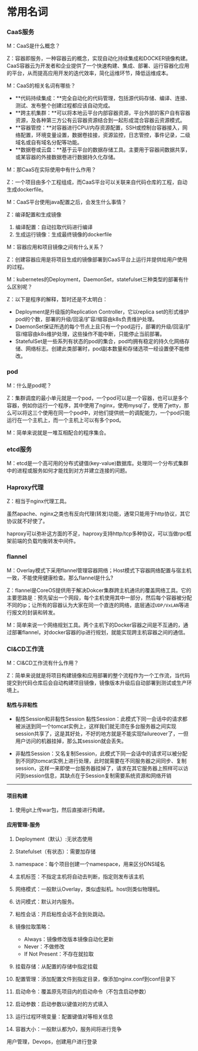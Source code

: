 # 常用名词  

### CaaS服务

M：CaaS是什么概念？

Z：容器即服务，一种容器云的概念，实现自动化持续集成和DOCKER镜像构建。CaaS容器云为开发者和企业提供了一个快速构建、集成、部署、运行容器化应用的平台，从而提高应用开发的迭代效率，简化运维环节，降低运维成本。

M：CaaS的相关名词有哪些？

- **代码持续集成：**完全自动化的代码管理，包括源代码存储、编译、连接、测试、发布整个创建过程都应该自动完成。
- **跨主机集群：**可以将本地云平台内部容器资源，平台外部的客户自有容器资源，及各种第三方公有云容器资源结合到一起形成混合容器云资源模式。
- **容器管控：**对容器进行CPU/内存资源配置，SSH或控制台容器接入，网络配置，环境变量设置，数据卷挂接，资源监控，日志管控，事件记录，二级域名或自有域名分配等功能。
- **数据卷或云盘：**基于云平台的数据存储工具。主要用于容器间数据共享，或某容器的外接数据卷进行数据持久化存储。    

M：那CaaS在实际使用中有什么作用？

Z：一个项目由多个工程组成，而CaaS平台可以关联来自代码仓库的工程，自动生成dockerfile。

M：CaaS平台使用java配置之后，会发生什么事情？

Z：编译配置和生成镜像

1. 编译配置：自动拉取代码进行编译
2. 生成运行镜像：生成最终镜像的dockerfile   

M：容器应用和项目镜像之间有什么关系？

Z：创建容器应用是将项目生成的镜像部署到CaaS平台上运行并提供给用户使用的过程。

M：kubernetes的Deployment，DaemonSet，statefulset三种类型的部署有什么区别呢？

Z：以下是程序的解释，暂时还是不太明白：

- Deployment是升级版的Replication Controller，它以replica set的形式维护pod的个数，部署的升级/回滚/扩容/缩容由k8s负责维护处理。
- DaemonSet保证所选的每个节点上且只有一个pod运行，部署的升级/回滚/扩容/缩容由k8s维护处理，这些操作不能中断，只能停止当前部署。
- StatefulSet是一些系列有状态的pod的集合，pod均拥有稳定的持久化网络存储、网络标志。创建此类部署时，pod副本数量和存储选项一经设置便不能修改。

### pod   

M：什么是pod呢？

Z：集群调度的最小单元就是一个pod，一个pod可以是一个容器，也可以是多个容器，例如你运行一个程序，其中使用了nginx，使用mysql了，使用了jetty，那么可以将这三个使用在同一个pod中，对他们提供统一的调配能力，一个pod只能运行在一个主机上，而一个主机上可以有多个pod。   

M：简单来说就是一堆互相配合的程序集合。    

### etcd服务   

M：etcd是一个高可用的分布式键值(key-value)数据库。处理同一个分布式集群中的进程或服务如何才能找到对方并建立连接的问题。   

### Haproxy代理  

Z：相当于nginx代理工具。

虽然apache、nginx之类也有反向代理(转发)功能，通常只能用于http协议，其它协议就不好使了。  

haproxy可以弥补这方面的不足，haproxy支持http/tcp多种协议，可以当做rpc框架前端的负载均衡转发中间件。   

### flannel  

M：Overlay模式下采用flannel管理容器网络；Host模式下容器网络配置与宿主机一致，不能使用健康检查。那么flannel是什么?

Z：flannel是CoreOS提供用于解决Dokcer集群跨主机通讯的覆盖网络工具。它的主要思路是：预先留出一个网段，每个主机使用其中一部分，然后每个容器被分配不同的ip；让所有的容器认为大家在同一个直连的网络，底层通过`UDP/VxLAN`等进行报文的封装和转发。

M：简单来说一个网络规划工具。两个主机下的Docker容器之间是不互通的，通过部署flannel，对docker容器的ip进行规划，就能实现跨主机容器之间的通信。  

### CI&CD工作流  

M：CI&CD工作流有什么作用？  

Z：简单来说就是将项目构建镜像和应用部署的整个流程作为一个工作流，当代码提交到代码仓库后会自动构建项目镜像，镜像版本升级后自动部署到测试或生产环境上。   

#### 粘性与非粘性

- 黏性Session和非黏性Session 黏性Session：此模式下同一会话中的请求都被派送到同一个tomcat实例上，这样我们就无须在多台服务器之间实现session共享了，这是其好处，不好的地方就是不能实现failureover了，一但用户访问的机器挂掉，那么其session就会丢失。 

- 非黏性Session：又名复制Session，此模式下同一会话中的请求可以被分配到不同的tomcat实例上进行处理，此时就需要在不同服务器之间同步、复制session，这样一来即使一台服务器挂掉了，请求在其它服务器上照样可以访问到session信息，其缺点在于Session复制需要系统资源和网络开销

---

#### 项目构建   

1. 使用git上传war包，然后直接进行构建。

#### 应用管理-服务   

1. Deployment（默认）:无状态使用
2. Statefulset（有状态）：需要加存储
3. namespace：每个项目创建一个namespace，用来区分DNS域名

4. 主机标签：不指定主机将自动去判断，指定则发布该主机     
5. 网络模式：一般默认Overlay，类似虚拟机。host则类似物理机。
6. 访问模式：默认对内服务。
7. 粘性会话：开启粘性会话不会到处跳动。
8. 镜像拉取策略： 
   - Always：镜像修改版本镜像自动化更新
   - Never：不做修改
   - If Not Present：不存在就拉取
9. 挂载存储：从配置的存储中指定挂载
10. 配置管理：添加配置文件到指定目录，像添加nginx.conf到conf目录下
11. 启动命令：覆盖原先项目内的启动命令（不包含启动参数）
12. 启动参数：启动参数以键值对的方式填入
13. 运行过程环境变量：配置键值对等相关信息
14. 容器大小：一般默认都为0，服务间将进行竞争

用户管理，Devops，创建用户进行登录  
